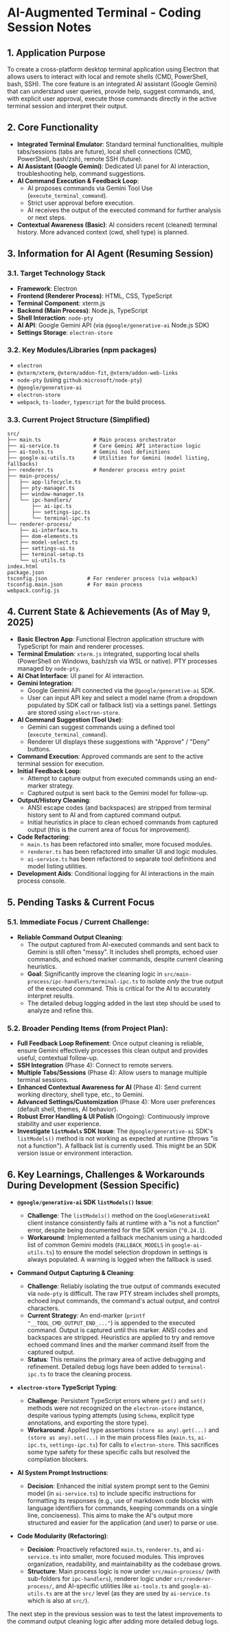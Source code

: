 # AI-Augmented Terminal - Coding Session Notes

## 1. Application Purpose

To create a cross-platform desktop terminal application using Electron that allows users to interact with local and remote shells (CMD, PowerShell, bash, SSH). The core feature is an integrated AI assistant (Google Gemini) that can understand user queries, provide help, suggest commands, and, with explicit user approval, execute those commands directly in the active terminal session and interpret their output.

## 2. Core Functionality

*   **Integrated Terminal Emulator**: Standard terminal functionalities, multiple tabs/sessions (tabs are future), local shell connections (CMD, PowerShell, bash/zsh), remote SSH (future).
*   **AI Assistant (Google Gemini)**: Dedicated UI panel for AI interaction, troubleshooting help, command suggestions.
*   **AI Command Execution & Feedback Loop**:
    *   AI proposes commands via Gemini Tool Use (`execute_terminal_command`).
    *   Strict user approval before execution.
    *   AI receives the output of the executed command for further analysis or next steps.
*   **Contextual Awareness (Basic)**: AI considers recent (cleaned) terminal history. More advanced context (cwd, shell type) is planned.

## 3. Information for AI Agent (Resuming Session)

### 3.1. Target Technology Stack

*   **Framework**: Electron
*   **Frontend (Renderer Process)**: HTML, CSS, TypeScript
*   **Terminal Component**: xterm.js
*   **Backend (Main Process)**: Node.js, TypeScript
*   **Shell Interaction**: `node-pty`
*   **AI API**: Google Gemini API (via `@google/generative-ai` Node.js SDK)
*   **Settings Storage**: `electron-store`

### 3.2. Key Modules/Libraries (npm packages)

*   `electron`
*   `@xterm/xterm`, `@xterm/addon-fit`, `@xterm/addon-web-links`
*   `node-pty` (using `github:microsoft/node-pty`)
*   `@google/generative-ai`
*   `electron-store`
*   `webpack`, `ts-loader`, `typescript` for the build process.

### 3.3. Current Project Structure (Simplified)

```
src/
├── main.ts                 # Main process orchestrator
├── ai-service.ts           # Core Gemini API interaction logic
├── ai-tools.ts             # Gemini tool definitions
├── google-ai-utils.ts      # Utilities for Gemini (model listing, fallbacks)
├── renderer.ts             # Renderer process entry point
├── main-process/
│   ├── app-lifecycle.ts
│   ├── pty-manager.ts
│   ├── window-manager.ts
│   └── ipc-handlers/
│       ├── ai-ipc.ts
│       ├── settings-ipc.ts
│       └── terminal-ipc.ts
└── renderer-process/
    ├── ai-interface.ts
    ├── dom-elements.ts
    ├── model-select.ts
    ├── settings-ui.ts
    ├── terminal-setup.ts
    └── ui-utils.ts
index.html
package.json
tsconfig.json             # For renderer process (via webpack)
tsconfig.main.json        # For main process
webpack.config.js
```

## 4. Current State & Achievements (As of May 9, 2025)

*   **Basic Electron App**: Functional Electron application structure with TypeScript for main and renderer processes.
*   **Terminal Emulation**: `xterm.js` integrated, supporting local shells (PowerShell on Windows, bash/zsh via WSL or native). PTY processes managed by `node-pty`.
*   **AI Chat Interface**: UI panel for AI interaction.
*   **Gemini Integration**:
    *   Google Gemini API connected via the `@google/generative-ai` SDK.
    *   User can input API key and select a model name (from a dropdown populated by SDK call or fallback list) via a settings panel. Settings are stored using `electron-store`.
*   **AI Command Suggestion (Tool Use)**:
    *   Gemini can suggest commands using a defined tool (`execute_terminal_command`).
    *   Renderer UI displays these suggestions with "Approve" / "Deny" buttons.
*   **Command Execution**: Approved commands are sent to the active terminal session for execution.
*   **Initial Feedback Loop**:
    *   Attempt to capture output from executed commands using an end-marker strategy.
    *   Captured output is sent back to the Gemini model for follow-up.
*   **Output/History Cleaning**:
    *   ANSI escape codes (and backspaces) are stripped from terminal history sent to AI and from captured command output.
    *   Initial heuristics in place to clean echoed commands from captured output (this is the current area of focus for improvement).
*   **Code Refactoring**:
    *   `main.ts` has been refactored into smaller, more focused modules.
    *   `renderer.ts` has been refactored into smaller UI and logic modules.
    *   `ai-service.ts` has been refactored to separate tool definitions and model listing utilities.
*   **Development Aids**: Conditional logging for AI interactions in the main process console.

## 5. Pending Tasks & Current Focus

### 5.1. Immediate Focus / Current Challenge:

*   **Reliable Command Output Cleaning**:
    *   The output captured from AI-executed commands and sent back to Gemini is still often "messy". It includes shell prompts, echoed user commands, and echoed marker commands, despite current cleaning heuristics.
    *   **Goal**: Significantly improve the cleaning logic in `src/main-process/ipc-handlers/terminal-ipc.ts` to isolate *only* the true output of the executed command. This is critical for the AI to accurately interpret results.
    *   The detailed debug logging added in the last step should be used to analyze and refine this.

### 5.2. Broader Pending Items (from Project Plan):

*   **Full Feedback Loop Refinement**: Once output cleaning is reliable, ensure Gemini effectively processes this clean output and provides useful, contextual follow-up.
*   **SSH Integration** (Phase 4): Connect to remote servers.
*   **Multiple Tabs/Sessions** (Phase 4): Allow users to manage multiple terminal sessions.
*   **Enhanced Contextual Awareness for AI** (Phase 4): Send current working directory, shell type, etc., to Gemini.
*   **Advanced Settings/Customization** (Phase 4): More user preferences (default shell, themes, AI behavior).
*   **Robust Error Handling & UI Polish** (Ongoing): Continuously improve stability and user experience.
*   **Investigate `listModels` SDK Issue**: The `@google/generative-ai` SDK's `listModels()` method is not working as expected at runtime (throws "is not a function"). A fallback list is currently used. This might be an SDK version issue or environment interaction.

## 6. Key Learnings, Challenges & Workarounds During Development (Session Specific)

*   **`@google/generative-ai` SDK `listModels()` Issue**:
    *   **Challenge**: The `listModels()` method on the `GoogleGenerativeAI` client instance consistently fails at runtime with a "is not a function" error, despite being documented for the SDK version (`^0.24.1`).
    *   **Workaround**: Implemented a fallback mechanism using a hardcoded list of common Gemini models (`FALLBACK_MODELS` in `google-ai-utils.ts`) to ensure the model selection dropdown in settings is always populated. A warning is logged when the fallback is used.

*   **Command Output Capturing & Cleaning**:
    *   **Challenge**: Reliably isolating the true output of commands executed via `node-pty` is difficult. The raw PTY stream includes shell prompts, echoed input commands, the command's actual output, and control characters.
    *   **Current Strategy**: An end-marker (`printf "__TOOL_CMD_OUTPUT_END_..."`) is appended to the executed command. Output is captured until this marker. ANSI codes and backspaces are stripped. Heuristics are applied to try and remove echoed command lines and the marker command itself from the captured output.
    *   **Status**: This remains the primary area of active debugging and refinement. Detailed debug logs have been added to `terminal-ipc.ts` to trace the cleaning process.

*   **`electron-store` TypeScript Typing**:
    *   **Challenge**: Persistent TypeScript errors where `get()` and `set()` methods were not recognized on the `electron-store` instance, despite various typing attempts (using `Schema`, explicit type annotations, and exporting the store type).
    *   **Workaround**: Applied type assertions `(store as any).get(...)` and `(store as any).set(...)` in the main process files (`main.ts`, `ai-ipc.ts`, `settings-ipc.ts`) for calls to `electron-store`. This sacrifices some type safety for these specific calls but resolved the compilation blockers.

*   **AI System Prompt Instructions**:
    *   **Decision**: Enhanced the initial system prompt sent to the Gemini model (in `ai-service.ts`) to include specific instructions for formatting its responses (e.g., use of markdown code blocks with language identifiers for commands, keeping commands on a single line, conciseness). This aims to make the AI's output more structured and easier for the application (and user) to parse or use.

*   **Code Modularity (Refactoring)**:
    *   **Decision**: Proactively refactored `main.ts`, `renderer.ts`, and `ai-service.ts` into smaller, more focused modules. This improves organization, readability, and maintainability as the codebase grows.
    *   **Structure**: Main process logic is now under `src/main-process/` (with sub-folders for `ipc-handlers`), renderer logic under `src/renderer-process/`, and AI-specific utilities like `ai-tools.ts` and `google-ai-utils.ts` are at the `src/` level (as they are used by `ai-service.ts` which is also at `src/`).

The next step in the previous session was to test the latest improvements to the command output cleaning logic after adding more detailed debug logs.
